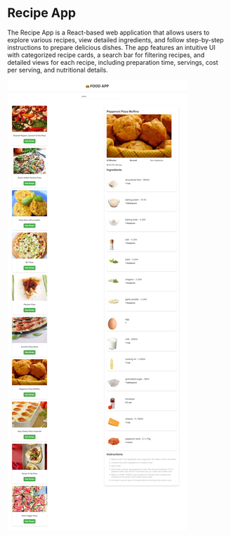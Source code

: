 # Recipe App

The Recipe App is a React-based web application that allows users to explore various recipes, view detailed ingredients, and follow step-by-step instructions to prepare delicious dishes. The app features an intuitive UI with categorized recipe cards, a search bar for filtering recipes, and detailed views for each recipe, including preparation time, servings, cost per serving, and nutritional details.


![image alt](https://github.com/amitpaudell/RecipeApp/blob/b8833f77076329ec11d5de27aef08770707304fb/screencapture-localhost-5173-2025-01-24-18_57_56.png)
